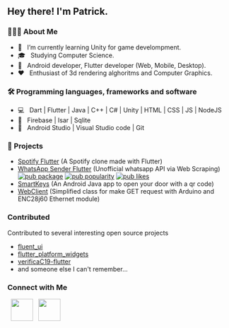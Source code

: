 <h2> Hey there! I'm Patrick.</h2>

<h3> 👨🏻‍💻 About Me </h3>

- 🔭 &nbsp; I’m currently learning Unity for game develompment.
- 🎓 &nbsp; Studying Computer Science.
- 💼 &nbsp; Android developer, Flutter developer (Web, Mobile, Desktop).
- ❤️ &nbsp; Enthusiast of 3d rendering alghoritms and Computer Graphics.


<h3>🛠 Programming languages, frameworks and software </h3>

- 💻 &nbsp; Dart | Flutter | Java | C++ | C# | Unity | HTML | CSS | JS | NodeJS
- 💾 &nbsp; Firebase | Isar | Sqlite
- 🔧 &nbsp; Android Studio | Visual Studio code | Git


<h3>🦺 Projects </h3>

- <a href="https://github.com/patricknicolosi/spotify_flutter">Spotify Flutter</a> (A Spotify clone made with Flutter)
- <a href="https://github.com/patricknicolosi/whatsapp_sender_flutter">WhatsApp Sender Flutter</a> (Unofficial whatsapp API via Web Scraping) 
[![pub package](https://img.shields.io/pub/v/whatsapp_sender_flutter.svg)](https://pub.dev/packages/whatsapp_sender_flutter)
[![pub popularity](https://img.shields.io/pub/popularity/whatsapp_sender_flutter?logo=dart)](https://pub.dev/packages/whatsapp_sender_flutter/score)
[![pub likes](https://img.shields.io/pub/likes/whatsapp_sender_flutter?logo=dart)](https://pub.dev/packages/whatsapp_sender_flutter/score)
- <a href="https://github.com/patricknicolosi/smartkeys">SmartKeys</a> (An Android Java app to open your door with a qr code)
- <a href="https://github.com/patricknicolosi/webclient">WebClient</a> (Simplified class for make GET request with Arduino and ENC28j60 Ethernet module)



<h3>Contributed</h3>
Contributed to several interesting open source projects

- <a href="https://github.com/bdlukaa/fluent_ui">fluent_ui</a>
- <a href="https://github.com/stryder-dev/flutter_platform_widgets">flutter_platform_widgets</a>
- <a href="https://github.com/mastro993/verificaC19-flutter">verificaC19-flutter</a>
- and someone else I can't remember...


<h3>Connect with Me </h3>

<p align="left">
&nbsp; <a href="mailto:patricknicolosi99@gmail.com" target="_blank" rel="noopener noreferrer"><img src="https://img.icons8.com/plasticine/100/000000/gmail.png"  width="50" /></a>
&nbsp; <a href="https://linkedin.com/in/patricknicolosi" target="_blank" rel="noopener noreferrer"><img src="https://img.icons8.com/plasticine/100/000000/linkedin.png"  width="50" /></a>
</p>

